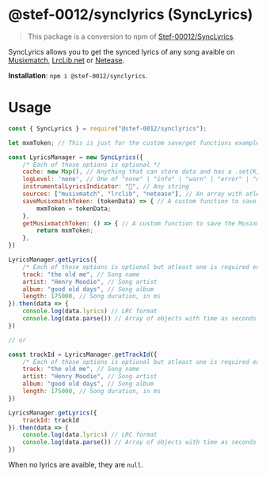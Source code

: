 # @stef-0012/synclyrics (SyncLyrics)

> This package is a conversion to npm of [Stef-00012/SyncLyrics](https://github.com/Stef-00012/SyncLyrics).

SyncLyrics allows you to get the synced lyrics of any song avaible on [Musixmatch](https://musixmatch.com), [LrcLib.net](https://lrclib.net) or [Netease](https://music.xianqiao.wang).

**Installation**: `npm i @stef-0012/synclyrics`.

# Usage

```js
const { SyncLyrics } = require("@stef-0012/synclyrics");

let mxmToken; // This is just for the custom save/get functions example

const LyricsManager = new SyncLyrics({
    /* Each of those options is optional */
    cache: new Map(), // Anything that can store data and has a .set(K, V), .get(K) and .has(K) values
    logLevel: 'none', // One of "none" | "info" | "warn" | "error" | "debug"
    instrumentalLyricsIndicator: "", // Any string
    sources: ["musixmatch", "lrclib", "netease"], // An array with atleast one of those sources
    saveMusixmatchToken: (tokenData) => { // A custom function to save the Musixmatch token, otherwise it'll be saved in /tmp/musixmatchToken.json
        mxmToken = tokenData;
    },
    getMusixmatchToken: () => { // A custom function to save the Musixmatch token, otherwise it'll try to read /tmp/musixmatchToken.json
        return mxmToken;
    },
})

LyricsManager.getLyrics({
    /* Each of those options is optional but atleast one is required excluded length */
    track: "the old me", // Song name
    artist: "Henry Moodie", // Song artist
    album: "good old days", // Song album
    length: 175000, // Song duration, in ms
}).then(data => {
    console.log(data.lyrics) // LRC format
    console.log(data.parse()) // Array of objects with time as seconds and text of each line
})

// or

const trackId = LyricsManager.getTrackId({
    /* Each of those options is optional but atleast one is required excluded length */
    track: "the old me", // Song name
    artist: "Henry Moodie", // Song artist
    album: "good old days", // Song album
    length: 175000, // Song duration, in ms
})

LyricsManager.getLyrics({
    trackId: trackId
}).then(data => {
    console.log(data.lyrics) // LRC format
    console.log(data.parse()) // Array of objects with time as seconds and text of each line
})
```

When no lyrics are avaible, they are `null`.
